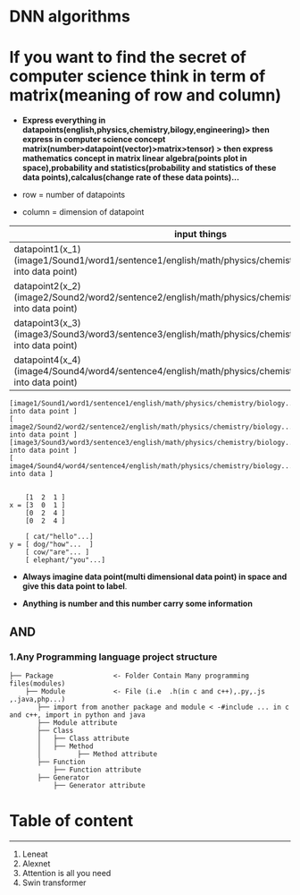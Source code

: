 # DNN algorithms

# **If you want to find the secret of computer science think in term of matrix(meaning of row and column)**

* **Express everything in datapoints(english,physics,chemistry,bilogy,engineering)> then express in computer science concept matrix(number>datapoint(vector)>matrix>tensor) > then express mathematics concept in matrix linear algebra(points plot in space),probability and statistics(probability and statistics of these data points),calcalus(change rate of these data points)...**

* row = number of datapoints

* column = dimension of datapoint


| input things | feature1 | feature2|feature3|...|Label(y)|
| --- | --- | --- |---|---|---|
| datapoint1(x_1)(image1/Sound1/word1/sentence1/english/math/physics/chemistry/biology...Everything into data point) | value | value | value|...| cat/"hello"...|
| datapoint2(x_2)(image2/Sound2/word2/sentence2/english/math/physics/chemistry/biology...Everything into data point) | value | value | value|...| dog/"how"...|
| datapoint3(x_3)(image3/Sound3/word3/sentence3/english/math/physics/chemistry/biology...Everything into data point) | value | value | value|...| cow/"are"...|
| datapoint4(x_4)(image4/Sound4/word4/sentence4/english/math/physics/chemistry/biology...Everything into data point) | value | value | value|...| elephant/"you"...|

    [image1/Sound1/word1/sentence1/english/math/physics/chemistry/biology...Everything into data point ] 
    [ image2/Sound2/word2/sentence2/english/math/physics/chemistry/biology...Everything into data point ] 
    [image3/Sound3/word3/sentence3/english/math/physics/chemistry/biology...Everything into data point ]
    [ image4/Sound4/word4/sentence4/english/math/physics/chemistry/biology...Everything into data ]


        [1  2  1 ] 
    x = [3  0  1 ]
        [0  2  4 ]
        [0  2  4 ]

        [ cat/"hello"...]
    y = [ dog/"how"...  ]
        [ cow/"are"... ]
        [ elephant/"you"...]



* **Always imagine data point(multi dimensional data point) in space and give this data point to label**.

* **Anything is number and this number carry some information**


## **AND**

### **1.Any Programming language project structure**

```
├── Package               <- Folder Contain Many programming files(modules)
    ├── Module            <- File (i.e  .h(in c and c++),.py,.js ,.java,php...)
       ├── import from another package and module < -#include ... in c and c++, import in python and java
       ├── Module attribute
       ├── Class         
       │   ├── Class attribute     
       │   ├── Method      
       │         ├── Method attribute 
       ├── Function
           ├── Function attribute
       ├── Generator
           ├── Generator attribute

```



# Table of content

-------

1. Leneat
2. Alexnet
3. Attention is all you need
4. Swin transformer






